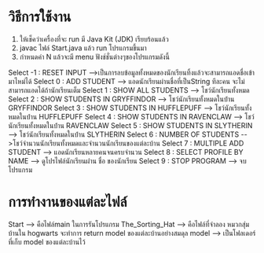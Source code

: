 # วิธีการใช้งาน
1. ให้เช็คว่าเครื่องที่จะ run มี Java Kit (JDK) เรียบร้อนแล้ว
2. javac ไฟล์ Start.java แล้ว run โปรแกรมขึ้นมา
3. กำหนดค่า N แล้วจะมี menu ฟังช์ชั่นต่างๆของโปรแกรมดังนี้

Select -1 : RESET INPUT   -->เป็นการลบข้อมูลทั้งหมดของนักเรียนทิ้งแล้วจะสามารถแอดชื่อเข้ามาไหม่ได้
Select  0 : ADD STUDENT   --> แอดนักเรียนผ่านชื่อที่เป็นString ทีละคน จะไม่สามารถแอดได้ถ้านักเรียนเต็ม
Select  1 : SHOW ALL STUDENTS --> โชว์นักเรียนทั้งหมด
Select  2 : SHOW STUDENTS IN GRYFFINDOR  --> โชว์นักเรียนทั้งหมดในบ้่าน GRYFFINDOR
Select  3 : SHOW STUDENTS IN HUFFLEPUFF  --> โชว์นักเรียนทั้งหมดในบ้่าน HUFFLEPUFF
Select  4 : SHOW STUDENTS IN RAVENCLAW  --> โชว์นักเรียนทั้งหมดในบ้่าน RAVENCLAW
Select  5 : SHOW STUDENTS IN SLYTHERIN  --> โชว์นักเรียนทั้งหมดในบ้่าน SLYTHERIN
Select  6 : NUMBER OF STUDENTS  -->โชว์จำนวนนักเรียนทั้งหมดและจำนวนนักเรียนของแต่ละบ้าน
Select  7 : MULTIPLE ADD STUDENT  --> แอดนักเรียนหลายคนจนครบจำนวน
Select  8 : SELECT PROFILE BY NAME --> ดูโปรไฟล์นักเรียนผ่่าน ชื่อ ของนักเรียน
Select  9 : STOP PROGRAM --> จบโปรแกรม


# การทำงานของแต่ละไฟล์

Start  --> คือไฟล์main ในการรันโปรแกรม
The_Sorting_Hat --> คือไฟล์ที่จำลอง หมวกสุ่มบ้านใน hogwarts จะทำการ return model ของแต่ละบ้านอย่างสมดุล
model --> เป็นโฟลเดอร์ที่เก็บ model ของแต่ละบ้านไว้

